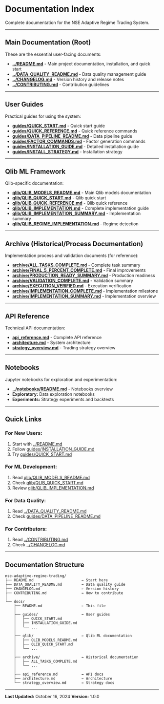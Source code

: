 # Documentation Index

Complete documentation for the NSE Adaptive Regime Trading System.

---

##  Main Documentation (Root)

These are the essential user-facing documents:

- **[../README.md](../README.md)** - Main project documentation, installation, and quick start
- **[../DATA_QUALITY_README.md](../DATA_QUALITY_README.md)** - Data quality management guide
- **[../CHANGELOG.md](../CHANGELOG.md)** - Version history and release notes
- **[../CONTRIBUTING.md](../CONTRIBUTING.md)** - Contribution guidelines

---

##  User Guides

Practical guides for using the system:

- **[guides/QUICK_START.md](guides/QUICK_START.md)** - Quick start guide
- **[guides/QUICK_REFERENCE.md](guides/QUICK_REFERENCE.md)** - Quick reference commands
- **[guides/DATA_PIPELINE_README.md](guides/DATA_PIPELINE_README.md)** - Data pipeline guide
- **[guides/FACTOR_COMMANDS.md](guides/FACTOR_COMMANDS.md)** - Factor generation commands
- **[guides/INSTALLATION_GUIDE.md](guides/INSTALLATION_GUIDE.md)** - Detailed installation guide
- **[guides/INSTALL_STRATEGY.md](guides/INSTALL_STRATEGY.md)** - Installation strategy

---

##  Qlib ML Framework

Qlib-specific documentation:

- **[qlib/QLIB_MODELS_README.md](qlib/QLIB_MODELS_README.md)** - Main Qlib models documentation
- **[qlib/QLIB_QUICK_START.md](qlib/QLIB_QUICK_START.md)** - Qlib quick start
- **[qlib/QLIB_QUICK_REFERENCE.md](qlib/QLIB_QUICK_REFERENCE.md)** - Qlib quick reference
- **[qlib/QLIB_IMPLEMENTATION.md](qlib/QLIB_IMPLEMENTATION.md)** - Complete implementation guide
- **[qlib/QLIB_IMPLEMENTATION_SUMMARY.md](qlib/QLIB_IMPLEMENTATION_SUMMARY.md)** - Implementation summary
- **[qlib/QLIB_REGIME_IMPLEMENTATION.md](qlib/QLIB_REGIME_IMPLEMENTATION.md)** - Regime detection

---

##  Archive (Historical/Process Documentation)

Implementation process and validation documents (for reference):

- **[archive/ALL_TASKS_COMPLETE.md](archive/ALL_TASKS_COMPLETE.md)** - Complete task summary
- **[archive/FINAL_5_PERCENT_COMPLETE.md](archive/FINAL_5_PERCENT_COMPLETE.md)** - Final improvements
- **[archive/PRODUCTION_READY_SUMMARY.md](archive/PRODUCTION_READY_SUMMARY.md)** - Production readiness
- **[archive/VALIDATION_COMPLETE.md](archive/VALIDATION_COMPLETE.md)** - Validation summary
- **[archive/EXECUTION_VERIFIED.md](archive/EXECUTION_VERIFIED.md)** - Execution verification
- **[archive/IMPLEMENTATION_COMPLETE.md](archive/IMPLEMENTATION_COMPLETE.md)** - Implementation milestone
- **[archive/IMPLEMENTATION_SUMMARY.md](archive/IMPLEMENTATION_SUMMARY.md)** - Implementation overview

---

##  API Reference

Technical API documentation:

- **[api_reference.md](api_reference.md)** - Complete API reference
- **[architecture.md](architecture.md)** - System architecture
- **[strategy_overview.md](strategy_overview.md)** - Trading strategy overview

---

##  Notebooks

Jupyter notebooks for exploration and experimentation:

- **[../notebooks/README.md](../notebooks/README.md)** - Notebooks overview
- **Exploratory:** Data exploration notebooks
- **Experiments:** Strategy experiments and backtests

---

##  Quick Links

### For New Users:
1. Start with [../README.md](../README.md)
2. Follow [guides/INSTALLATION_GUIDE.md](guides/INSTALLATION_GUIDE.md)
3. Try [guides/QUICK_START.md](guides/QUICK_START.md)

### For ML Development:
1. Read [qlib/QLIB_MODELS_README.md](qlib/QLIB_MODELS_README.md)
2. Check [qlib/QLIB_QUICK_START.md](qlib/QLIB_QUICK_START.md)
3. Review [qlib/QLIB_IMPLEMENTATION.md](qlib/QLIB_IMPLEMENTATION.md)

### For Data Quality:
1. Read [../DATA_QUALITY_README.md](../DATA_QUALITY_README.md)
2. Check [guides/DATA_PIPELINE_README.md](guides/DATA_PIPELINE_README.md)

### For Contributors:
1. Read [../CONTRIBUTING.md](../CONTRIBUTING.md)
2. Check [../CHANGELOG.md](../CHANGELOG.md)

---

##  Documentation Structure

```
nse-adaptive-regime-trading/
├── README.md                      ← Start here
├── DATA_QUALITY_README.md         ← Data quality guide
├── CHANGELOG.md                   ← Version history
├── CONTRIBUTING.md                ← How to contribute
│
└── docs/
    ├── README.md                  ← This file
    │
    ├── guides/                    ← User guides
    │   ├── QUICK_START.md
    │   ├── INSTALLATION_GUIDE.md
    │   └── ...
    │
    ├── qlib/                      ← Qlib ML documentation
    │   ├── QLIB_MODELS_README.md
    │   ├── QLIB_QUICK_START.md
    │   └── ...
    │
    ├── archive/                   ← Historical documentation
    │   ├── ALL_TASKS_COMPLETE.md
    │   └── ...
    │
    ├── api_reference.md           ← API docs
    ├── architecture.md            ← Architecture
    └── strategy_overview.md       ← Strategy docs
```

---

**Last Updated:** October 16, 2024
**Version:** 1.0.0

